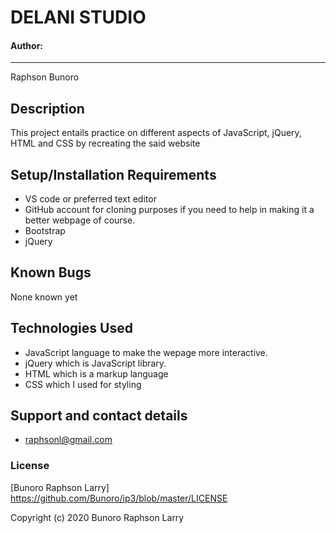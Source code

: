 # DELANI STUDIO
#### Author:
-----------
Raphson Bunoro
## Description
This project entails practice on different aspects of JavaScript, jQuery, HTML and CSS by recreating the said website

## Setup/Installation Requirements
* VS code or preferred text editor
* GitHub account for cloning purposes if you need to help in making it a better webpage of course.
* Bootstrap
* jQuery
## Known Bugs
None known yet
## Technologies Used
- JavaScript language to make the wepage more interactive.
- jQuery which is JavaScript library.
- HTML which is a markup language
- CSS which I used for styling 
## Support and contact details
* raphsonl@gmail.com
### License
[Bunoro Raphson Larry] https://github.com/Bunoro/ip3/blob/master/LICENSE 

Copyright (c) 2020 Bunoro Raphson Larry